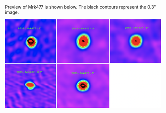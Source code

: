 Preview of Mrk477 is shown below. The black contours represent the 0.3" image. 

![Mrk477](Mrk477.png "Mrk477")

